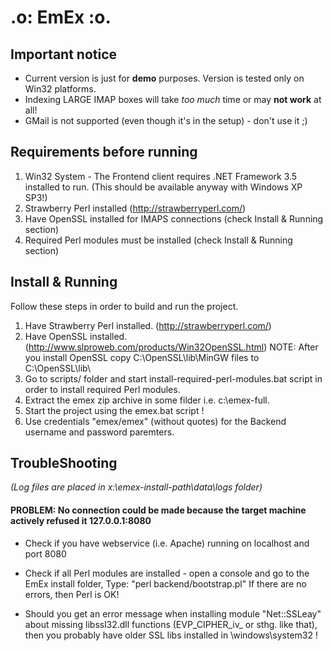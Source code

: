 .o: EmEx :o.
==========================


## Important notice
 
 * Current version is just for **demo** purposes. Version is tested only on Win32 platforms.
 * Indexing LARGE IMAP boxes will take *too much* time or may **not work** at all!
 * GMail is not supported (even though it's in the setup) - don't use it ;)

## Requirements before running

 1. Win32 System -  The Frontend client requires .NET Framework 3.5 installed to run. 
                    (This should be available anyway with Windows XP SP3!)
 2. Strawberry Perl installed (http://strawberryperl.com/)
 3. Have OpenSSL installed for IMAPS connections (check Install & Running section)
 4. Required Perl modules must be installed (check Install & Running section) 
 
 
## Install & Running
 
 Follow these steps in order to build and run the project.

 1. Have Strawberry Perl installed. (http://strawberryperl.com/) 
 2. Have OpenSSL installed. (http://www.slproweb.com/products/Win32OpenSSL.html)
    NOTE: After you install OpenSSL copy C:\OpenSSL\lib\MinGW files to C:\OpenSSL\lib\ 
 3. Go to scripts/ folder and start install-required-perl-modules.bat script in order to install required Perl modules.
 4. Extract the emex zip archive in some filder i.e. c:\emex-full.
 5. Start the project using the emex.bat script !
 6. Use credentials "emex/emex" (without quotes) for the Backend username and password paremters.
  
## TroubleShooting
 
*(Log files are placed in x:\emex-install-path\data\logs folder)*
 
#### PROBLEM: No connection could be made because the target machine actively refused it 127.0.0.1:8080

* Check if you have webservice (i.e. Apache) running on localhost and port 8080

* Check if all Perl modules are installed - open a console and go to the EmEx install folder, Type:
    "perl backend/bootstrap.pl"
If there are no errors, then Perl is OK!
      
* Should you get an error message when installing module "Net::SSLeay" about missing libssl32.dll functions (EVP_CIPHER_iv_ or sthg. like that), then 
you probably have older SSL libs installed in \windows\system32 !
      
      
     
 
